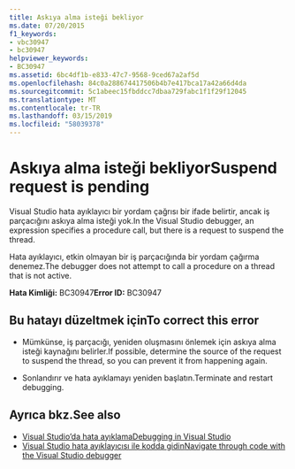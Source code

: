 ```yaml
---
title: Askıya alma isteği bekliyor
ms.date: 07/20/2015
f1_keywords:
- vbc30947
- bc30947
helpviewer_keywords:
- BC30947
ms.assetid: 6bc4df1b-e833-47c7-9568-9ced67a2af5d
ms.openlocfilehash: 84c0a288674417506b4b7e417bca17a42a66d4da
ms.sourcegitcommit: 5c1abeec15fbddcc7dbaa729fabc1f1f29f12045
ms.translationtype: MT
ms.contentlocale: tr-TR
ms.lasthandoff: 03/15/2019
ms.locfileid: "58039378"
---
```

# <a name="suspend-request-is-pending"></a><span data-ttu-id="7707b-102">Askıya alma isteği bekliyor</span><span class="sxs-lookup"><span data-stu-id="7707b-102">Suspend request is pending</span></span>
<span data-ttu-id="7707b-103">Visual Studio hata ayıklayıcı bir yordam çağrısı bir ifade belirtir, ancak iş parçacığını askıya alma isteği yok.</span><span class="sxs-lookup"><span data-stu-id="7707b-103">In the Visual Studio debugger, an expression specifies a procedure call, but there is a request to suspend the thread.</span></span>  
  
 <span data-ttu-id="7707b-104">Hata ayıklayıcı, etkin olmayan bir iş parçacığında bir yordam çağırma denemez.</span><span class="sxs-lookup"><span data-stu-id="7707b-104">The debugger does not attempt to call a procedure on a thread that is not active.</span></span>  
  
 <span data-ttu-id="7707b-105">**Hata Kimliği:** BC30947</span><span class="sxs-lookup"><span data-stu-id="7707b-105">**Error ID:** BC30947</span></span>  
  
## <a name="to-correct-this-error"></a><span data-ttu-id="7707b-106">Bu hatayı düzeltmek için</span><span class="sxs-lookup"><span data-stu-id="7707b-106">To correct this error</span></span>  
  
-   <span data-ttu-id="7707b-107">Mümkünse, iş parçacığı, yeniden oluşmasını önlemek için askıya alma isteği kaynağını belirler.</span><span class="sxs-lookup"><span data-stu-id="7707b-107">If possible, determine the source of the request to suspend the thread, so you can prevent it from happening again.</span></span>  
  
-   <span data-ttu-id="7707b-108">Sonlandırır ve hata ayıklamayı yeniden başlatın.</span><span class="sxs-lookup"><span data-stu-id="7707b-108">Terminate and restart debugging.</span></span>  
  
## <a name="see-also"></a><span data-ttu-id="7707b-109">Ayrıca bkz.</span><span class="sxs-lookup"><span data-stu-id="7707b-109">See also</span></span>

- [<span data-ttu-id="7707b-110">Visual Studio’da hata ayıklama</span><span class="sxs-lookup"><span data-stu-id="7707b-110">Debugging in Visual Studio</span></span>](/visualstudio/debugger/debugging-in-visual-studio)
- [<span data-ttu-id="7707b-111">Visual Studio hata ayıklayıcısı ile kodda gidin</span><span class="sxs-lookup"><span data-stu-id="7707b-111">Navigate through code with the Visual Studio debugger</span></span>](/visualstudio/debugger/navigating-through-code-with-the-debugger)
